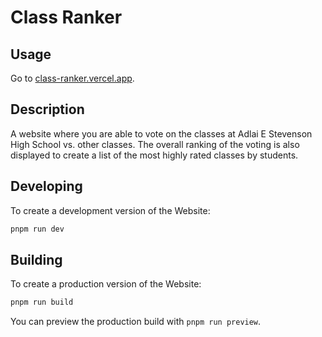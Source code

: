 # Class Ranker 

## Usage
Go to [class-ranker.vercel.app](www.class-ranker.vercel.app).

## Description
A website where you are able to vote on the classes at Adlai E Stevenson High School vs. other classes. The overall ranking of the voting is also displayed to create a list of the most highly rated classes by students.

## Developing

To create a development version of the Website:

```bash
pnpm run dev
```

## Building

To create a production version of the Website:

```bash
pnpm run build
```

You can preview the production build with `pnpm run preview`.
